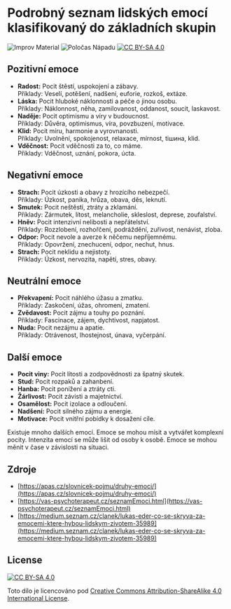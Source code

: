 # Podrobný seznam lidských emocí klasifikovaný do základních skupin

![Improv Material](https://img.shields.io/badge/Improv-Material-red) ![Poločas Nápadu](https://img.shields.io/badge/Poločas-Nápadu-green) [![CC BY-SA 4.0][cc-by-sa-shield]][cc-by-sa]

## Pozitivní emoce

- **Radost:** Pocit štěstí, uspokojení a zábavy.<br>
Příklady: Veselí, potěšení, nadšení, euforie, rozkoš, extáze.
- **Láska:** Pocit hluboké náklonnosti a péče o jinou osobu.<br>
    Příklady: Náklonnost, něha, zamilovanost, oddanost, soucit, laskavost.
- **Naděje:** Pocit optimismu a víry v budoucnost.<br>
    Příklady: Důvěra, optimismus, víra, povzbuzení, motivace.
- **Klid:** Pocit míru, harmonie a vyrovnanosti.<br>
    Příklady: Uvolnění, spokojenost, relaxace, mírnost, tiшина, klid.
- **Vděčnost:** Pocit vděčnosti za to, co máme.<br>
    Příklady: Vděčnost, uznání, pokora, úcta.

## Negativní emoce

- **Strach:** Pocit úzkosti a obavy z hrozícího nebezpečí.<br>
    Příklady: Úzkost, panika, hrůza, obava, děs, leknutí.
- **Smutek:** Pocit neštěstí, ztráty a zklamání.<br>
    Příklady: Zármutek, lítost, melancholie, skleslost, deprese, zoufalství.
- **Hněv:** Pocit intenzivní nelibosti a nepřátelství.<br>
    Příklady: Rozzlobení, rozhořčení, podráždění, zuřivost, nenávist, zloba.
- **Odpor:** Pocit nevole a averze k něčemu nepříjemnému.<br>
    Příklady: Opovržení, znechucení, odpor, nechut, hnus.
- **Strach:** Pocit neklidu a nejistoty.<br>
    Příklady: Úzkost, nervozita, napětí, stres, obavy.

## Neutrální emoce

- **Překvapení:** Pocit náhlého úžasu a zmatku.<br>
    Příklady: Zaskočení, úžas, ohromení, zmatení.
- **Zvědavost:** Pocit zájmu a touhy po poznání.<br>
    Příklady: Fascinace, zájem, dychtivost, napjatost.
- **Nuda:** Pocit nezájmu a apatie.<br>
    Příklady: Otrávenost, lhostejnost, únava, vyčerpání.

## Další emoce

- **Pocit viny:** Pocit lítosti a zodpovědnosti za špatný skutek.
- **Stud:** Pocit rozpaků a zahanbení.
- **Hanba:** Pocit ponížení a ztráty cti.
- **Žárlivost:** Pocit závisti a majetnictví.
- **Osamělost:** Pocit izolace a odloučení.
- **Nadšení:** Pocit silného zájmu a energie.
- **Motivace:** Pocit vnitřní pobídky k dosažení cíle.


Existuje mnoho dalších emocí.
Emoce se mohou mísit a vytvářet komplexní pocity.
Intenzita emocí se může lišit od osoby k osobě.
Emoce se mohou měnit v čase v závislosti na situaci.

## Zdroje
- [https://apas.cz/slovnicek-pojmu/druhy-emoci/](https://apas.cz/slovnicek-pojmu/druhy-emoci/)
- [https://vas-psychoterapeut.cz/seznamEmoci.html](https://vas-psychoterapeut.cz/seznamEmoci.html)
- [https://medium.seznam.cz/clanek/lukas-eder-co-se-skryva-za-emocemi-ktere-hybou-lidskym-zivotem-35989](https://medium.seznam.cz/clanek/lukas-eder-co-se-skryva-za-emocemi-ktere-hybou-lidskym-zivotem-35989)

## License
[![CC BY-SA 4.0][cc-by-sa-shield]][cc-by-sa]

Toto dílo je licencováno pod 
[Creative Commons Attribution-ShareAlike 4.0 International License][cc-by-sa].

[cc-by-sa]: http://creativecommons.org/licenses/by-sa/4.0/
[cc-by-sa-image]: https://licensebuttons.net/l/by-sa/4.0/88x31.png
[cc-by-sa-shield]: https://img.shields.io/badge/License-CC%20BY--SA%204.0-lightgrey.svg
